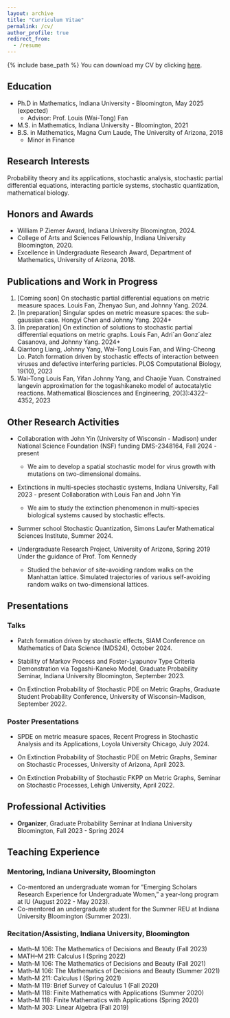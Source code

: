 ```yaml
---
layout: archive
title: "Curriculum Vitae"
permalink: /cv/
author_profile: true
redirect_from:
  - /resume
---
```


{% include base_path %}
You can download my CV by clicking [here](/files/CV.pdf).

## Education

* Ph.D in Mathematics, Indiana University - Bloomington, May 2025 (expected)
  * Advisor: Prof. Louis (Wai-Tong) Fan
* M.S. in Mathematics, Indiana University - Bloomington, 2021
* B.S. in Mathematics, Magna Cum Laude, The University of Arizona, 2018
  * Minor in Finance

## Research Interests

Probability theory and its applications, stochastic analysis, stochastic partial differential equations, interacting particle
systems, stochastic quantization, mathematical biology.
  
## Honors and Awards

* William P Ziemer Award, Indiana University Bloomington, 2024.
* College of Arts and Sciences Fellowship, Indiana University Bloomington, 2020.
* Excellence in Undergraduate Research Award, Department of Mathematics, University of Arizona, 2018.



## Publications and Work in Progress

1. \[Coming soon\] On stochastic partial differential equations on metric measure spaces.  Louis Fan, Zhenyao Sun, and Johnny Yang.  2024.
2. [In preparation] Singular spdes on metric measure spaces: the sub-gaussian case. Hongyi Chen and Johnny Yang. 2024+
3. [In preparation] On extinction of solutions to stochastic partial differential equations on metric graphs. Louis Fan, Adri´an Gonz´alez Casanova, and Johnny Yang.  2024+
4. Qiantong Liang, Johnny Yang, Wai-Tong Louis Fan, and Wing-Cheong Lo. Patch formation driven by stochastic effects of interaction between viruses and defective interfering particles. PLOS Computational Biology, 19(10), 2023
5. Wai-Tong Louis Fan, Yifan Johnny Yang, and Chaojie Yuan. Constrained langevin approximation for the togashikaneko model of autocatalytic reactions. Mathematical Biosciences and Engineering, 20(3):4322–4352, 2023

## Other Research Activities

* Collaboration with John Yin (University of Wisconsin - Madison) under National Science Foundation (NSF) funding DMS-2348164, Fall 2024 - present  
  * We aim to develop a spatial stochastic model for virus growth with mutations on two-dimensional domains.

* Extinctions in multi-species stochastic systems, Indiana University, Fall 2023 - present Collaboration with Louis Fan and John Yin
  * We aim to study the extinction phenomenon in multi-species biological systems caused by stochastic effects.

* Summer school Stochastic Quantization, Simons Laufer Mathematical Sciences Institute, Summer 2024.

* Undergraduate Research Project, University of Arizona, Spring 2019
Under the guidance of Prof. Tom Kennedy
  * Studied the behavior of site-avoiding random walks on the Manhattan lattice. Simulated trajectories of various self-avoiding random walks on two-dimensional lattices.


## Presentations

### Talks
* Patch formation driven by stochastic effects, SIAM Conference on Mathematics of Data Science (MDS24), October 2024.

* Stability of Markov Process and Foster-Lyapunov Type Criteria Demonstration via Togashi-Kaneko Model, Graduate Probability Seminar, Indiana University Bloomington, September 2023.

* On Extinction Probability of Stochastic PDE on Metric Graphs, Graduate Student Probability Conference, University of Wisconsin–Madison, September 2022. 

### Poster Presentations
* SPDE on metric measure spaces, Recent Progress in Stochastic Analysis and its Applications, Loyola University Chicago, July 2024.

* On Extinction Probability of Stochastic PDE on Metric Graphs, Seminar on Stochastic Processes, University of Arizona, April 2023.

* On Extinction Probability of Stochastic FKPP on Metric Graphs, Seminar on Stochastic Processes, Lehigh University, April 2022.


## Professional Activities
* **Organizer**, Graduate Probability Seminar at Indiana University Bloomington,  Fall 2023 - Spring 2024

## Teaching Experience

### Mentoring, Indiana University, Bloomington
* Co-mentored an undergraduate woman for ”Emerging Scholars Research Experience for Undergraduate Women,” a year-long program at IU (August 2022 - May 2023).
* Co-mentored an undergraduate student for the Summer REU at Indiana University Bloomington (Summer 2023).

### Recitation/Assisting, Indiana University, Bloomington
* Math-M 106: The Mathematics of Decisions and Beauty (Fall 2023)
* MATH–M 211: Calculus I (Spring 2022)
* Math-M 106: The Mathematics of Decisions and Beauty (Fall 2021)
* Math-M 106: The Mathematics of Decisions and Beauty (Summer 2021)
* Math-M 211: Calculus I (Spring 2021)
* Math-M 119: Brief Survey of Calculus 1 (Fall 2020)
* Math-M 118: Finite Mathematics with Applications (Summer 2020)
* Math-M 118: Finite Mathematics with Applications (Spring 2020)
* Math-M 303: Linear Algebra (Fall 2019)
